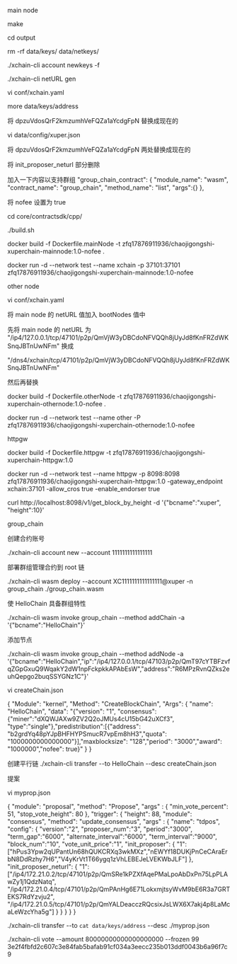main node

make

cd output

rm -rf data/keys/ data/netkeys/

./xchain-cli account newkeys -f

./xchain-cli netURL gen

vi conf/xchain.yaml

more data/keys/address

将 dpzuVdosQrF2kmzumhVeFQZa1aYcdgFpN 替换成现在的

vi data/config/xuper.json

将 dpzuVdosQrF2kmzumhVeFQZa1aYcdgFpN 两处替换成现在的

将 init_proposer_neturl 部分删除

加入一下内容以支持群组
"group_chain_contract": {
    "module_name": "wasm",
    "contract_name": "group_chain",
    "method_name": "list",
    "args":{}
},

将 nofee 设置为 true

cd core/contractsdk/cpp/

./build.sh

docker build -f Dockerfile.mainNode -t zfq17876911936/chaojigongshi-xuperchain-mainnode:1.0-nofee .

docker run -d --network test --name xchain -p 37101:37101 zfq17876911936/chaojigongshi-xuperchain-mainnode:1.0-nofee


other node

vi conf/xchain.yaml

将 main node 的 netURL 值加入 bootNodes 值中

先将 main node 的 netURL 为 "/ip4/127.0.0.1/tcp/47101/p2p/QmVjW3yDBCdoNFVQQh8jUyJd8fKnFRZdWKSnqJBTnUwNFm" 换成

"/dns4/xchain/tcp/47101/p2p/QmVjW3yDBCdoNFVQQh8jUyJd8fKnFRZdWKSnqJBTnUwNFm"

然后再替换

docker build -f Dockerfile.otherNode -t zfq17876911936/chaojigongshi-xuperchain-othernode:1.0-nofee .

docker run -d --network test --name other -P zfq17876911936/chaojigongshi-xuperchain-othernode:1.0-nofee


httpgw

docker build -f Dockerfile.httpgw  -t zfq17876911936/chaojigongshi-xuperchain-httpgw:1.0

docker run -d --network test --name httpgw -p 8098:8098 zfq17876911936/chaojigongshi-xuperchain-httpgw:1.0 -gateway_endpoint xchain:37101 -allow_cros true -enable_endorser true

curl http://localhost:8098/v1/get_block_by_height -d '{"bcname":"xuper", "height":10}'


group_chain

创建合约账号

./xchain-cli account new --account 1111111111111111

部署群组管理合约到 root 链

./xchain-cli wasm deploy --account XC1111111111111111@xuper -n group_chain ./group_chain.wasm

使 HelloChain 具备群组特性

./xchain-cli wasm invoke group_chain --method addChain -a '{"bcname":"HelloChain"}'

添加节点

./xchain-cli wasm invoke group_chain --method addNode -a '{"bcname":"HelloChain","ip":"/ip4/127.0.0.1/tcp/47103/p2p/QmT97cYTBFzvfqZGpGxuQ9WqakY2dW1npFckpkkAPAbEsW","address":"R6MPzRvnQZks2euhQepgo2buqSSYGNz1C"}'

vi createChain.json

{
    "Module": "kernel",
    "Method": "CreateBlockChain",
    "Args": {
        "name": "HelloChain",
        "data": "{\"version\": \"1\", \"consensus\": {\"miner\":\"dXQWJAXw9ZV2Q2oJMUs4cU15bG42uXCf3\", \"type\":\"single\"},\"predistribution\":[{\"address\": \"b2grdYq48pYJpBHFHYPSmucR7vpEm8hH3\",\"quota\": \"1000000000000000\"}],\"maxblocksize\": \"128\",\"period\": \"3000\",\"award\": \"1000000\",\"nofee\": true}"
    }
}

创建平行链
./xchain-cli transfer --to HelloChain --desc createChain.json


提案

vi myprop.json

{
 "module": "proposal",
 "method": "Propose",
 "args" : {
   "min_vote_percent": 51,
   "stop_vote_height": 80
 },
 "trigger": {
      "height": 88,
      "module": "consensus",
      "method": "update_consensus",
      "args" : {
          "name": "tdpos",
           "config": {
              "version":"2",
              "proposer_num":"3",
              "period":"3000",
              "term_gap":"6000",
              "alternate_interval":"6000",
              "term_interval":"9000",
              "block_num":"10",
              "vote_unit_price":"1",
              "init_proposer": {
                "1":["hPus3Ypw2qUPantUn68hQUKCRXq3wkMXz","nEWYf18DUKjPnCeCAraErbN8DdRzhy7H6","V4yKrVt1T66ygq1zVhLEBEJeLVEKWbJLF"]
              },
              "init_proposer_neturl": {
                "1": ["/ip4/172.21.0.2/tcp/47101/p2p/QmSRe1kPZXfAqePMaLpoAbDxPn75LpPLAwZy1j1QdzNatq", "/ip4/172.21.0.4/tcp/47101/p2p/QmPAnHg6E71LokxmjtsyWvM9bE6R3a7GRTEKS7RdYzvju2", "/ip4/172.21.0.5/tcp/47101/p2p/QmYALDeacczRQcsixJsLWX6X7akj4p8LaMcaLeWzcYha5g"]
              }
            }
      }
  }
}

./xchain-cli transfer --to `cat data/keys/address` --desc ./myprop.json

./xchain-cli vote --amount 80000000000000000000 --frozen 99 3e2f4fbfd2c607c3e84fab5bafab91cf034a3eecc235b013ddf0043b6a96f7c9

